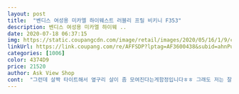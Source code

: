 ```yaml
---
layout: post 
title:  "벤디스 여성용 미카엘 하이웨스트 러블리 프릴 비키니 F353" 
description: 벤디스 여성용 미카엘 하이웨 ..
date: 2020-07-18 06:37:15 
img: https://static.coupangcdn.com/image/retail/images/2020/05/16/1/9/cdb37c3a-ee4e-4df5-b99f-9cd202fc514f.jpg 
linkUrl: https://link.coupang.com/re/AFFSDP?lptag=AF3600438&subid=ahnPublicAsk&pageKey=1606301961&itemId=2743483938&vendorItemId=70211393706&traceid=V0-113-6a095bc16b8f6e50 
categories: [1006] 
color: 4374D9 
price: 21520 
author: Ask View Shop 
cont:  "그런데 살짝 타이트해서 옆구리 살이 좀 모여진다는게함정입니다ㅎㅎ 그래도 저는 잘 입고있어요!<br/>너무너무 귀엽고 좋아요^^<br/>다만 하의를 입을따 우두두둑 실밥 터지는 소리가나서... <br/>.<br/>.<br/> 깜짝놀라서 별하나 뺐어요<br/>대신 가슴둘레 사이즈가 있어서 그런가 살짝 군살이 보이긴 하는데 갠춘합니다!!! 올 여름 잘 입을께요오<br/>도착해서 보니까 있더라구요.<br/>ㅎㅎ<br/>바지가 딱 붙어서 안정적입니다.<br/> 이너팬티 입었을때 안 비치고요.<br/><br/>뱃살도 잡아주고 옆구리 숨은 살도 가려줘서 좋긴한데<br/>예쁘고 되게 편해요!<br/>제가 152, 45인데 딱 맞구요.<br/><br/>제가 궁금했던 건 상의에 가슴커버가 있는 가였는데<br/>확실히 하의는 신축성이 별로 없는듯해요<br/>" 
---
```


